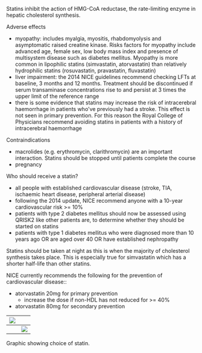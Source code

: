 Statins inhibit the action of HMG\-CoA reductase, the rate\-limiting enzyme in hepatic cholesterol synthesis.  
  
Adverse effects  
* myopathy: includes myalgia, myositis, rhabdomyolysis and asymptomatic raised creatine kinase. Risks factors for myopathy include advanced age, female sex, low body mass index and presence of multisystem disease such as diabetes mellitus. Myopathy is more common in lipophilic statins (simvastatin, atorvastatin) than relatively hydrophilic statins (rosuvastatin, pravastatin, fluvastatin)
* liver impairment: the 2014 NICE guidelines recommend checking LFTs at baseline, 3 months and 12 months. Treatment should be discontinued if serum transaminase concentrations rise to and persist at 3 times the upper limit of the reference range
* there is some evidence that statins may increase the risk of intracerebral haemorrhage in patients who've previously had a stroke. This effect is not seen in primary prevention. For this reason the Royal College of Physicians recommend avoiding statins in patients with a history of intracerebral haemorrhage

  
Contraindications  
* macrolides (e.g. erythromycin, clarithromycin) are an important interaction. Statins should be stopped until patients complete the course
* pregnancy

  
Who should receive a statin?  
* all people with established cardiovascular disease (stroke, TIA, ischaemic heart disease, peripheral arterial disease)
* following the 2014 update, NICE recommend anyone with a 10\-year cardiovascular risk \>\= 10%
* patients with type 2 diabetes mellitus should now be assessed using QRISK2 like other patients are, to determine whether they should be started on statins
* patients with type 1 diabetes mellitus who were diagnosed more than 10 years ago OR are aged over 40 OR have established nephropathy

  
Statins should be taken at night as this is when the majority of cholesterol synthesis takes place. This is especially true for simvastatin which has a shorter half\-life than other statins.  
  
NICE currently recommends the following for the prevention of cardiovascular disease::  
* atorvastatin 20mg for primary prevention
	+ increase the dose if non\-HDL has not reduced for \>\= 40%
* atorvastatin 80mg for secondary prevention

  


| [![](https://d32xxyeh8kfs8k.cloudfront.net/images_Passmedicine/pdd915.png)](https://d32xxyeh8kfs8k.cloudfront.net/images_Passmedicine/pdd915b.png) | |
| --- | --- |
|  | [![](https://d32xxyeh8kfs8k.cloudfront.net/css/images/mag_glass.png)](https://d32xxyeh8kfs8k.cloudfront.net/images_Passmedicine/pdd915b.png) |

Graphic showing choice of statin.